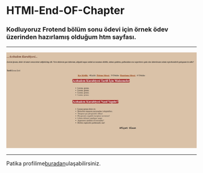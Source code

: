 # HTMl-End-OF-Chapter


### Kodluyoruz Frotend bölüm sonu ödevi için örnek ödev üzerinden hazırlamış olduğum htm sayfası.
---

![EkranResmi](tatl%C4%B1.jpg)

---

Patika profilime[buradan](https://app.patika.dev/ersun)ulaşabilirsiniz.
